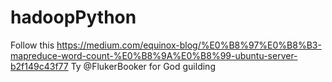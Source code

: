 # hadoopPython
Follow this https://medium.com/equinox-blog/%E0%B8%97%E0%B8%B3-mapreduce-word-count-%E0%B8%9A%E0%B8%99-ubuntu-server-b2f149c43f77
Ty @FlukerBooker for God guilding 
